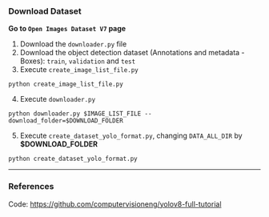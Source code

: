 ### Download Dataset
__Go to `Open Images Dataset V7` page__
1. Download the `downloader.py` file
2. Download the object detection dataset (Annotations and metadata - Boxes): `train`, `validation` and `test`
3. Execute `create_image_list_file.py`
```
python create_image_list_file.py
```
4. Execute `downloader.py`
```
python downloader.py $IMAGE_LIST_FILE --download_folder=$DOWNLOAD_FOLDER
```
5. Execute `create_dataset_yolo_format.py`, changing `DATA_ALL_DIR` by __$DOWNLOAD_FOLDER__
```
python create_dataset_yolo_format.py
```
---
### References
Code: https://github.com/computervisioneng/yolov8-full-tutorial
